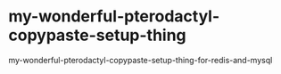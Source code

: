# my-wonderful-pterodactyl-copypaste-setup-thing
my-wonderful-pterodactyl-copypaste-setup-thing-for-redis-and-mysql
